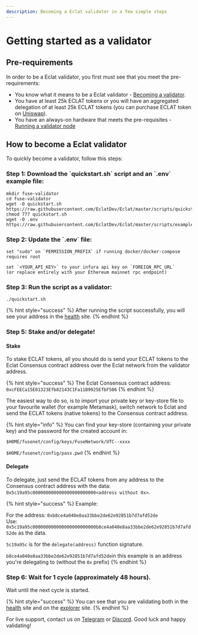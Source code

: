 ```yaml
---
description: Becoming a Eclat validator in a few simple steps
---
```


# Getting started as a validator

## Pre-requirements

In order to be a Eclat validator, you first must see that you meet the pre-requirements:

* You know what it means to be a Eclat validator - [Becoming a validator](how-to-become-a-validator.md#what-it-means-to-be-a-validator).
* You have at least 25k ECLAT tokens or you will have an aggregated delegation of at least 25k ECLAT tokens \(you can purchase ECLAT token on [Uniswap](https://uniswap.exchange/swap/0x970b9bb2c0444f5e81e9d0efb84c8ccdcdcaf84d)\).
* You have an always-on hardware that meets the pre-requisites - [Running a validator node](run-your-own-validator.md#pre-requisites)

## How to become a Eclat validator

To quickly become a validator, follow this steps:

### Step 1: Download the \`quickstart.sh\` script and an \`.env\` example file:

```text
mkdir fuse-validator
cd fuse-validator
wget -O quickstart.sh https://raw.githubusercontent.com/EclatDev/Eclat/master/scripts/quickstart.sh
chmod 777 quickstart.sh
wget -O .env https://raw.githubusercontent.com/EclatDev/Eclat/master/scripts/examples/.env.validator.example
```

### Step 2: Update the \`.env\` file:

```text
set "sudo" on `PERMISSION_PREFIX` if running docker/docker-compose requires root

set `<YOUR_API_KEY>` to your infura api key on `FOREIGN_RPC_URL`
(or replace entirely with your Ethereum mainnet rpc endpoint)
```

### Step 3: Run the script as a validator:

```text
./quickstart.sh
```

{% hint style="success" %}
After running the script successfully, you will see your address in the [health](https://status.eclatscan.com/) site.
{% endhint %}

### Step 5: Stake and/or delegate!

#### Stake

To stake ECLAT tokens, all you should do is send your ECLAT tokens to the Eclat Consensus contract address over the Eclat network from the validator address.

{% hint style="success" %}
The Eclat Consensus contract address: `0xcFEECa15E01323Efb82143C1Fa11B9925EfbF506`
{% endhint %}

The easiest way to do so, is to import your private key or key-store file to your favourite wallet \(for example Metamask\), switch network to Eclat and send the ECLAT tokens \(native tokens\) to the Consensus contract address.

{% hint style="info" %}
You can find your key-store \(containing your private key\) and the password for the created account in:

`$HOME/fusenet/config/keys/FuseNetwork/UTC--xxxx`

`$HOME/fusenet/config/pass.pwd`
{% endhint %}

#### Delegate

To delegate, just send the ECLAT tokens from any address to the Consensus contract address with the data: `0x5c19a95c000000000000000000000000<address without 0x>`.

{% hint style="success" %}
Example:

For the address: `0xb8ce4a040e8aa33bbe2de62e92851b7d7afd52de`  
Use: `0x5c19a95c000000000000000000000000b8ce4a040e8aa33bbe2de62e92851b7d7afd52de` as the data.

`5c19a95c` is for the `delegate(address)` function signature.

`b8ce4a040e8aa33bbe2de62e92851b7d7afd52de`in this example is an address you're delegating to \(without the `0x` prefix\)
{% endhint %}

### Step 6: Wait for 1 cycle \(approximately 48 hours\).

Wait until the next cycle is started.

{% hint style="success" %}
You can see that you are validating both in the [health](https://status.eclatscan.com/) site and on the [explorer](https://eclatscan.com) site.
{% endhint %}

For live support, contact us on [Telegram](https://t.me/) or [Discord](https://discord.gg/). Good luck and happy validating!

